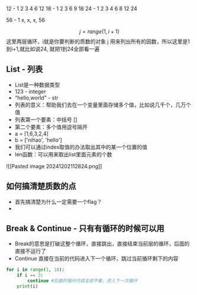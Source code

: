 12 - 1 2 3 4 6 12
18 - 1 2 3 6 9 18
24 - 1 2 3 4 6 8 12 24

56 - 1 x, x, x, 56




$$
j = range(1, i+1) 
$$
这里两层循环，i就是你要判断的质数的对象
j 用来列出所有的因数，所以这里是1到i+1,就比如说24, 就把1到24全部看一遍



## List - 列表
- List是一种数据类型
- 123 - integer
- “hello,world" - str
- 列表的意义：帮助我们去在一个变量里面存储多个值，比如说几千个，几万个值
- 列表第一个要素：中括号 []
- 第二个要素：多个值用逗号隔开
- a = [1,6,3,2,4]
- b = ['nihao', 'hello']
- 我们可以通过index取值的办法取出其中的某一个位置的值
- len函数：可以用来取出list里面元素的个数


![[Pasted image 20241202112824.png]]



## 如何搞清楚质数的点
- 首先搞清楚为什么一定需要一个flag？
- 

## Break & Continue - 只有有循环的时候可以用
- Break的意思是打破这整个循环，直接跳出，直接结束当前层的循环，后面的直接不运行了
- Continue 直接在当前的代码进入下一个循环，跳过当前循环剩下的内容
```python
for i in range(1, 10):
	if i == 3:
		continue #后面的循环内容全部不看，进入下一次循环
	print(i)
	 